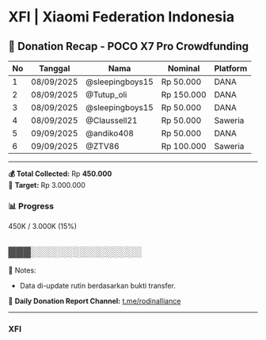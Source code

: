 # XFI | Xiaomi Federation Indonesia

## 📝 Donation Recap - POCO X7 Pro Crowdfunding


| No | Tanggal     | Nama            | Nominal    | Platform |
|----|-------------|-----------------|------------|----------|
| 1  | 08/09/2025  | @sleepingboys15 | Rp 50.000  | DANA     |
| 2  | 08/09/2025  | @Tutup_oli      | Rp 150.000 | DANA     |
| 3  | 08/09/2025  | @sleepingboys15 | Rp 50.000  | DANA     |
| 4  | 08/09/2025  | @Claussell21    | Rp 50.000  | Saweria  |
| 5  | 09/09/2025  | @andiko408      | Rp 50.000  | DANA     |
| 6  | 09/09/2025  | @ZTV86          | Rp 100.000 | Saweria  |

---

**💰 Total Collected:** Rp **450.000**  
🎯 **Target:** Rp 3.000.000  

### 📊 Progress
450K / 3.000K (15%)

▓▓▓░░░░░░░░░░░░░░░
---

📌 Notes:  
- Data di-update rutin berdasarkan bukti transfer.  

📢 **Daily Donation Report Channel:** [t.me/rodinalliance](https://t.me/rodinalliance)

---
### XFI

